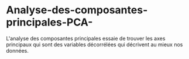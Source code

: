 # Analyse-des-composantes-principales-PCA-
L'analyse des composantes principales essaie de trouver les axes principaux qui sont des variables décorrélées qui décrivent au mieux nos données.
